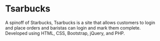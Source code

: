 # Tsarbucks
A spinoff of Starbucks, Tsarbucks is a site that allows customers to login and place orders and baristas can login and mark them complete.
Developed using HTML, CSS, Bootstrap, jQuery, and PHP.
